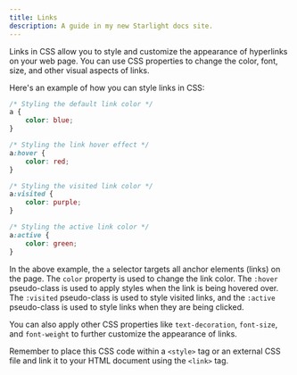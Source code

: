 ```yaml
---
title: Links
description: A guide in my new Starlight docs site.
---
```

Links in CSS allow you to style and customize the appearance of hyperlinks on your web page. You can use CSS properties to change the color, font, size, and other visual aspects of links.

Here's an example of how you can style links in CSS:

```css
/* Styling the default link color */
a {
    color: blue;
}

/* Styling the link hover effect */
a:hover {
    color: red;
}

/* Styling the visited link color */
a:visited {
    color: purple;
}

/* Styling the active link color */
a:active {
    color: green;
}
```

In the above example, the `a` selector targets all anchor elements (links) on the page. The `color` property is used to change the link color. The `:hover` pseudo-class is used to apply styles when the link is being hovered over. The `:visited` pseudo-class is used to style visited links, and the `:active` pseudo-class is used to style links when they are being clicked.

You can also apply other CSS properties like `text-decoration`, `font-size`, and `font-weight` to further customize the appearance of links.

Remember to place this CSS code within a `<style>` tag or an external CSS file and link it to your HTML document using the `<link>` tag.
